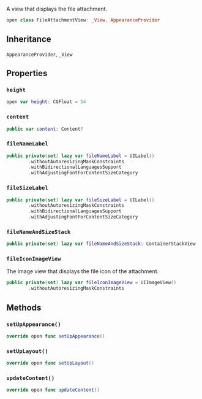 
A view that displays the file attachment.

``` swift
open class FileAttachmentView: _View, AppearanceProvider 
```

## Inheritance

`AppearanceProvider`, `_View`

## Properties

### `height`

``` swift
open var height: CGFloat = 54
```

### `content`

``` swift
public var content: Content? 
```

### `fileNameLabel`

``` swift
public private(set) lazy var fileNameLabel = UILabel()
        .withoutAutoresizingMaskConstraints
        .withBidirectionalLanguagesSupport
        .withAdjustingFontForContentSizeCategory
```

### `fileSizeLabel`

``` swift
public private(set) lazy var fileSizeLabel = UILabel()
        .withoutAutoresizingMaskConstraints
        .withBidirectionalLanguagesSupport
        .withAdjustingFontForContentSizeCategory
```

### `fileNameAndSizeStack`

``` swift
public private(set) lazy var fileNameAndSizeStack: ContainerStackView 
```

### `fileIconImageView`

The image view that displays the file icon of the attachment.

``` swift
public private(set) lazy var fileIconImageView = UIImageView()
        .withoutAutoresizingMaskConstraints
```

## Methods

### `setUpAppearance()`

``` swift
override open func setUpAppearance() 
```

### `setUpLayout()`

``` swift
override open func setUpLayout() 
```

### `updateContent()`

``` swift
override open func updateContent() 
```

